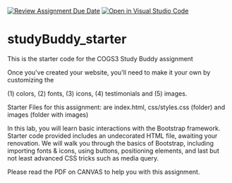 [![Review Assignment Due Date](https://classroom.github.com/assets/deadline-readme-button-22041afd0340ce965d47ae6ef1cefeee28c7c493a6346c4f15d667ab976d596c.svg)](https://classroom.github.com/a/JDIghc95)
[![Open in Visual Studio Code](https://classroom.github.com/assets/open-in-vscode-2e0aaae1b6195c2367325f4f02e2d04e9abb55f0b24a779b69b11b9e10269abc.svg)](https://classroom.github.com/online_ide?assignment_repo_id=15383941&assignment_repo_type=AssignmentRepo)
# studyBuddy_starter
This is the starter code for the COGS3 Study Buddy assignment

Once you've created your website, you'll need to make it your own by customizing the

 (1) colors,  (2) fonts, (3) icons, (4) testimonials and (5) images. 

Starter Files for this assignment: are index.html, css/styles.css (folder) and images (folder with images)

In this lab, you will learn basic interactions with the Bootstrap framework. Starter code provided includes an undecorated HTML file, awaiting your renovation. We will walk you through the basics of Bootstrap, including importing fonts & icons, using buttons, positioning elements, and last but not least advanced CSS tricks such as media query.


Please read the PDF on CANVAS to help you with this assignment.